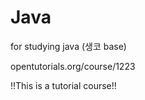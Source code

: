 # Java
for studying java (생코 base) <p>
opentutorials.org/course/1223
<p>
  !!This is a tutorial course!!<br>
  
